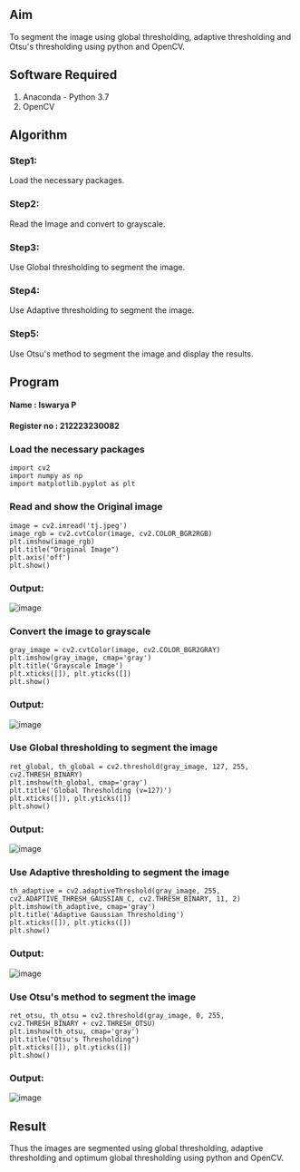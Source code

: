 ## Aim
To segment the image using global thresholding, adaptive thresholding and Otsu's thresholding using python and OpenCV.

## Software Required
1. Anaconda - Python 3.7
2. OpenCV

## Algorithm
### Step1:
Load the necessary packages.

### Step2:
Read the Image and convert to grayscale.

### Step3:
Use Global thresholding to segment the image.

### Step4:
Use Adaptive thresholding to segment the image.

### Step5:
Use Otsu's method to segment the image and display the results.


## Program

#### Name : Iswarya P
#### Register no : 212223230082

### Load the necessary packages
```
import cv2
import numpy as np
import matplotlib.pyplot as plt
```

### Read and show the Original image
```
image = cv2.imread('tj.jpeg')
image_rgb = cv2.cvtColor(image, cv2.COLOR_BGR2RGB)
plt.imshow(image_rgb)
plt.title("Original Image")
plt.axis('off')
plt.show()
```
### Output:
![image](https://github.com/user-attachments/assets/a0c3dcd3-190d-4e0a-9ab6-d34342a947ea)

### Convert the image to grayscale
```
gray_image = cv2.cvtColor(image, cv2.COLOR_BGR2GRAY)
plt.imshow(gray_image, cmap='gray')
plt.title('Grayscale Image')
plt.xticks([]), plt.yticks([])
plt.show()
```
### Output:
![image](https://github.com/user-attachments/assets/f8aec7dd-8387-4d60-98f1-b61950dea558)

### Use Global thresholding to segment the image
```
ret_global, th_global = cv2.threshold(gray_image, 127, 255, cv2.THRESH_BINARY)
plt.imshow(th_global, cmap='gray')
plt.title('Global Thresholding (v=127)')
plt.xticks([]), plt.yticks([])
plt.show()
```
### Output:
![image](https://github.com/user-attachments/assets/6a149159-779c-4ba7-873e-ade027cfbc33)

### Use Adaptive thresholding to segment the image
```
th_adaptive = cv2.adaptiveThreshold(gray_image, 255, cv2.ADAPTIVE_THRESH_GAUSSIAN_C, cv2.THRESH_BINARY, 11, 2)
plt.imshow(th_adaptive, cmap='gray')
plt.title('Adaptive Gaussian Thresholding')
plt.xticks([]), plt.yticks([])
plt.show()
```

### Output:
![image](https://github.com/user-attachments/assets/26644476-c011-44bd-8fdb-715052d2069e)

### Use Otsu's method to segment the image 
```
ret_otsu, th_otsu = cv2.threshold(gray_image, 0, 255, cv2.THRESH_BINARY + cv2.THRESH_OTSU)
plt.imshow(th_otsu, cmap='gray')
plt.title("Otsu's Thresholding")
plt.xticks([]), plt.yticks([])
plt.show()
```
### Output:
![image](https://github.com/user-attachments/assets/9c61c5e2-3c5d-4cca-9c7f-6b16e6db26f0)

## Result
Thus the images are segmented using global thresholding, adaptive thresholding and optimum global thresholding using python and OpenCV.
